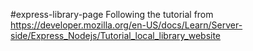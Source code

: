 #express-library-page
Following the tutorial from https://developer.mozilla.org/en-US/docs/Learn/Server-side/Express_Nodejs/Tutorial_local_library_website
